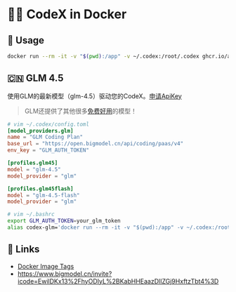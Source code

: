 # 🧑‍💻 CodeX in Docker

## 🐳 Usage
```bash
docker run --rm -it -v "$(pwd):/app" -v ~/.codex:/root/.codex ghcr.io/aahl/codex
```

## 🇨🇳 GLM 4.5
使用GLM的最新模型（glm-4.5）驱动您的CodeX。[申请ApiKey](https://www.bigmodel.cn/invite?icode=EwilDKx13%2FhyODIyL%2BKabHHEaazDlIZGj9HxftzTbt4%3D)
> GLM还提供了其他很多[免费好用](https://docs.bigmodel.cn/cn/guide/models/free/glm-4.5-flash)的模型！

```toml
# vim ~/.codex/config.toml
[model_providers.glm]
name = "GLM Coding Plan"
base_url = "https://open.bigmodel.cn/api/coding/paas/v4"
env_key = "GLM_AUTH_TOKEN"

[profiles.glm45]
model = "glm-4.5"
model_provider = "glm"

[profiles.glm45flash]
model = "glm-4.5-flash"
model_provider = "glm"
```

```bash
# vim ~/.bashrc
export GLM_AUTH_TOKEN=your_glm_token
alias codex-glm='docker run --rm -it -v "$(pwd):/app" -v ~/.codex:/root/.codex -e GLM_AUTH_TOKEN="$GLM_AUTH_TOKEN" -e APT_MIRROR=mirrors.ustc.edu.cn -e NPM_REGISTRY=https://registry.npmmirror.com ghcr.nju.edu.cn/aahl/codex --profile glm45flash'
```

## 🔗 Links
- [Docker Image Tags](https://github.com/aahl/codex/pkgs/container/codex/versions?filters[version_type]=tagged)
- https://www.bigmodel.cn/invite?icode=EwilDKx13%2FhyODIyL%2BKabHHEaazDlIZGj9HxftzTbt4%3D
